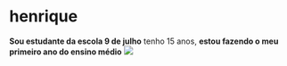 # **henrique**
**Sou estudante da escola 9 de julho**
tenho 15 anos, **estou fazendo o meu primeiro ano do ensino médio**
![](https://media.giphy.com/media/DpZleiMkn4zzG/giphy.gif?cid=790b7611h5nk7vso4afwjoar3p3946ip28xeygy0wqba8lsp&ep=v1_gifs_search&rid=giphy.gif&ct=g)
